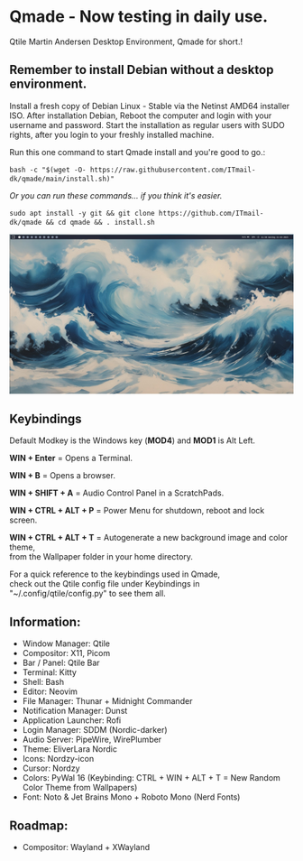 # Qmade - Now testing in daily use.
Qtile Martin Andersen Desktop Environment, Qmade for short.!

## Remember to install Debian without a desktop environment.
Install a fresh copy of Debian Linux - Stable via the Netinst AMD64 installer ISO.
After installation Debian, Reboot the computer and login with your username and password.
Start the installation as regular users with SUDO rights, after you login to your freshly installed machine.

Run this one command to start Qmade install and you're good to go.: 

    bash -c "$(wget -O- https://raw.githubusercontent.com/ITmail-dk/qmade/main/install.sh)"

*Or you can run these commands... if you think it's easier.*

    sudo apt install -y git && git clone https://github.com/ITmail-dk/qmade && cd qmade && . install.sh

![Screenshots of the Desktop](screenshots/screenshot_01.jpg)

## Keybindings
Default Modkey is the Windows key (**MOD4**) and **MOD1** is Alt Left.

**WIN + Enter** = Opens a Terminal.

**WIN + B** = Opens a browser.

**WIN + SHIFT + A** = Audio Control Panel in a ScratchPads.

**WIN + CTRL + ALT + P** = Power Menu for shutdown, reboot and lock screen.

**WIN + CTRL + ALT + T** = Autogenerate a new background image and color theme,  
from the Wallpaper folder in your home directory.

For a quick reference to the keybindings used in Qmade,  
check out the Qtile config file under Keybindings in "~/.config/qtile/config.py" to see them all.


## Information:
- Window Manager: Qtile
- Compositor: X11, Picom
- Bar / Panel:  Qtile Bar
- Terminal: Kitty
- Shell: Bash
- Editor: Neovim
- File Manager: Thunar + Midnight Commander
- Notification Manager: Dunst
- Application Launcher: Rofi
- Login Manager: SDDM (Nordic-darker)
- Audio Server: PipeWire, WirePlumber
- Theme: EliverLara Nordic
- Icons: Nordzy-icon
- Cursor: Nordzy
- Colors: PyWal 16 (Keybinding: CTRL + WIN + ALT + T = New Random Color Theme from Wallpapers)
- Font: Noto & Jet Brains Mono + Roboto Mono (Nerd Fonts)


## Roadmap:
- Compositor: Wayland + XWayland
